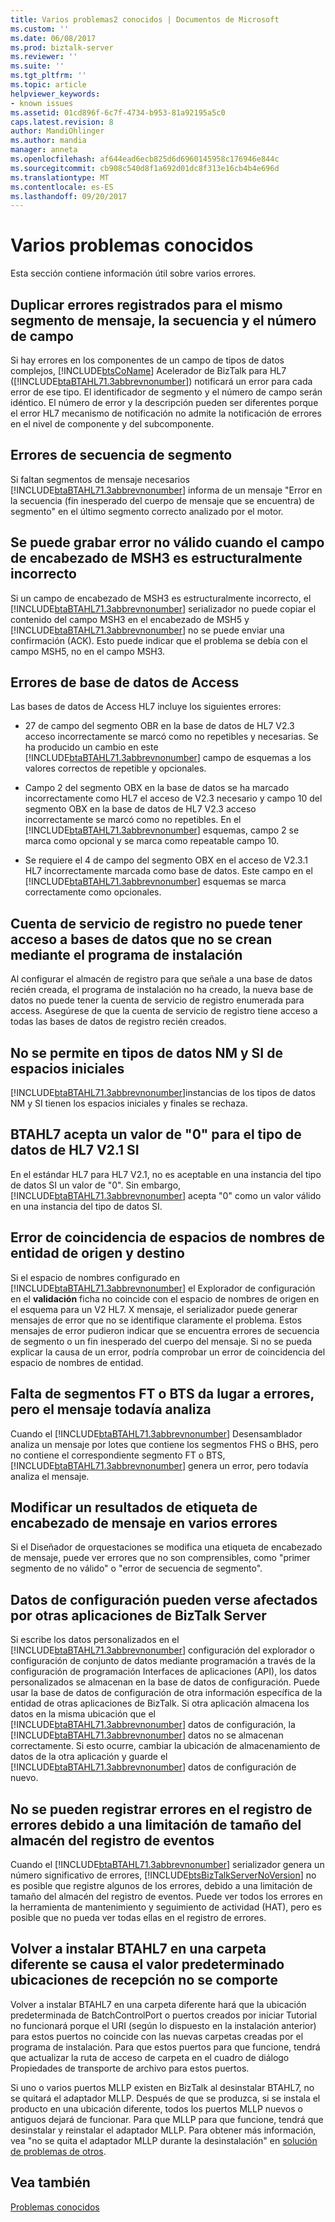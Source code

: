 ```yaml
---
title: Varios problemas2 conocidos | Documentos de Microsoft
ms.custom: ''
ms.date: 06/08/2017
ms.prod: biztalk-server
ms.reviewer: ''
ms.suite: ''
ms.tgt_pltfrm: ''
ms.topic: article
helpviewer_keywords:
- known issues
ms.assetid: 01cd896f-6c7f-4734-b953-81a92195a5c0
caps.latest.revision: 8
author: MandiOhlinger
ms.author: mandia
manager: anneta
ms.openlocfilehash: af644ead6ecb825d6d6960145958c176946e844c
ms.sourcegitcommit: cb908c540d8f1a692d01dc8f313e16cb4b4e696d
ms.translationtype: MT
ms.contentlocale: es-ES
ms.lasthandoff: 09/20/2017
---
```

# <a name="miscellaneous-known-issues"></a>Varios problemas conocidos
Esta sección contiene información útil sobre varios errores.  
  
## <a name="duplicate-errors-logged-for-the-same-message-segment-sequence-and-field-number"></a>Duplicar errores registrados para el mismo segmento de mensaje, la secuencia y el número de campo  
 Si hay errores en los componentes de un campo de tipos de datos complejos, [!INCLUDE[btsCoName](../../includes/btsconame-md.md)] Acelerador de BizTalk para HL7 ([!INCLUDE[btaBTAHL71.3abbrevnonumber](../../includes/btabtahl71-3abbrevnonumber-md.md)]) notificará un error para cada error de ese tipo. El identificador de segmento y el número de campo serán idéntico. El número de error y la descripción pueden ser diferentes porque el error HL7 mecanismo de notificación no admite la notificación de errores en el nivel de componente y del subcomponente.  
  
## <a name="segment-sequence-errors"></a>Errores de secuencia de segmento  
 Si faltan segmentos de mensaje necesarios [!INCLUDE[btaBTAHL71.3abbrevnonumber](../../includes/btabtahl71-3abbrevnonumber-md.md)] informa de un mensaje "Error en la secuencia (fin inesperado del cuerpo de mensaje que se encuentra) de segmento" en el último segmento correcto analizado por el motor.  
  
## <a name="invalid-error-can-be-recorded-when-the-msh3-header-field-is-structurally-incorrect"></a>Se puede grabar error no válido cuando el campo de encabezado de MSH3 es estructuralmente incorrecto  
 Si un campo de encabezado de MSH3 es estructuralmente incorrecto, el [!INCLUDE[btaBTAHL71.3abbrevnonumber](../../includes/btabtahl71-3abbrevnonumber-md.md)] serializador no puede copiar el contenido del campo MSH3 en el encabezado de MSH5 y [!INCLUDE[btaBTAHL71.3abbrevnonumber](../../includes/btabtahl71-3abbrevnonumber-md.md)] no se puede enviar una confirmación (ACK). Esto puede indicar que el problema se debía con el campo MSH5, no en el campo MSH3.  
  
## <a name="access-database-errors"></a>Errores de base de datos de Access  
 Las bases de datos de Access HL7 incluye los siguientes errores:  
  
-   27 de campo del segmento OBR en la base de datos de HL7 V2.3 acceso incorrectamente se marcó como no repetibles y necesarias. Se ha producido un cambio en este [!INCLUDE[btaBTAHL71.3abbrevnonumber](../../includes/btabtahl71-3abbrevnonumber-md.md)] campo de esquemas a los valores correctos de repetible y opcionales.  
  
-   Campo 2 del segmento OBX en la base de datos se ha marcado incorrectamente como HL7 el acceso de V2.3 necesario y campo 10 del segmento OBX en la base de datos de HL7 V2.3 acceso incorrectamente se marcó como no repetibles. En el [!INCLUDE[btaBTAHL71.3abbrevnonumber](../../includes/btabtahl71-3abbrevnonumber-md.md)] esquemas, campo 2 se marca como opcional y se marca como repeatable campo 10.  
  
-   Se requiere el 4 de campo del segmento OBX en el acceso de V2.3.1 HL7 incorrectamente marcada como base de datos. Este campo en el [!INCLUDE[btaBTAHL71.3abbrevnonumber](../../includes/btabtahl71-3abbrevnonumber-md.md)] esquemas se marca correctamente como opcionales.  
  
## <a name="logging-service-account-may-not-have-access-to-databases-that-are-not-created-by-the-setup-program"></a>Cuenta de servicio de registro no puede tener acceso a bases de datos que no se crean mediante el programa de instalación  
 Al configurar el almacén de registro para que señale a una base de datos recién creada, el programa de instalación no ha creado, la nueva base de datos no puede tener la cuenta de servicio de registro enumerada para access. Asegúrese de que la cuenta de servicio de registro tiene acceso a todas las bases de datos de registro recién creados.  
  
## <a name="leading-spaces-not-allowed-in-nm-and-si-data-types"></a>No se permite en tipos de datos NM y SI de espacios iniciales  
 [!INCLUDE[btaBTAHL71.3abbrevnonumber](../../includes/btabtahl71-3abbrevnonumber-md.md)]instancias de los tipos de datos NM y SI tienen los espacios iniciales y finales se rechaza.  
  
## <a name="btahl7-accepts-a-value-of-0-for-hl7-v21-si-data-type"></a>BTAHL7 acepta un valor de "0" para el tipo de datos de HL7 V2.1 SI  
 En el estándar HL7 para HL7 V2.1, no es aceptable en una instancia del tipo de datos SI un valor de "0". Sin embargo, [!INCLUDE[btaBTAHL71.3abbrevnonumber](../../includes/btabtahl71-3abbrevnonumber-md.md)] acepta "0" como un valor válido en una instancia del tipo de datos SI.  
  
## <a name="mismatch-of-source-and-destination-party-namespaces"></a>Error de coincidencia de espacios de nombres de entidad de origen y destino  
 Si el espacio de nombres configurado en [!INCLUDE[btaBTAHL71.3abbrevnonumber](../../includes/btabtahl71-3abbrevnonumber-md.md)] el Explorador de configuración en el **validación** ficha no coincide con el espacio de nombres de origen en el esquema para un V2 HL7. X mensaje, el serializador puede generar mensajes de error que no se identifique claramente el problema. Estos mensajes de error pudieron indicar que se encuentra errores de secuencia de segmento o un fin inesperado del cuerpo del mensaje. Si no se pueda explicar la causa de un error, podría comprobar un error de coincidencia del espacio de nombres de entidad.  
  
## <a name="lack-of-segments-fts-or-bts-results-in-error-but-the-message-still-parses"></a>Falta de segmentos FT o BTS da lugar a errores, pero el mensaje todavía analiza  
 Cuando el [!INCLUDE[btaBTAHL71.3abbrevnonumber](../../includes/btabtahl71-3abbrevnonumber-md.md)] Desensamblador analiza un mensaje por lotes que contiene los segmentos FHS o BHS, pero no contiene el correspondiente segmento FT o BTS, [!INCLUDE[btaBTAHL71.3abbrevnonumber](../../includes/btabtahl71-3abbrevnonumber-md.md)] genera un error, pero todavía analiza el mensaje.  
  
## <a name="modifying-a-message-header-tag-results-in-multiple-errors"></a>Modificar un resultados de etiqueta de encabezado de mensaje en varios errores  
 Si el Diseñador de orquestaciones se modifica una etiqueta de encabezado de mensaje, puede ver errores que no son comprensibles, como "primer segmento de no válido" o "error de secuencia de segmento".  
  
## <a name="configuration-data-can-be-affected-by-other-biztalk-server-applications"></a>Datos de configuración pueden verse afectados por otras aplicaciones de BizTalk Server  
 Si escribe los datos personalizados en el [!INCLUDE[btaBTAHL71.3abbrevnonumber](../../includes/btabtahl71-3abbrevnonumber-md.md)] configuración del explorador o configuración de conjunto de datos mediante programación a través de la configuración de programación Interfaces de aplicaciones (API), los datos personalizados se almacenan en la base de datos de configuración.  Puede usar la base de datos de configuración de otra información específica de la entidad de otras aplicaciones de BizTalk. Si otra aplicación almacena los datos en la misma ubicación que el [!INCLUDE[btaBTAHL71.3abbrevnonumber](../../includes/btabtahl71-3abbrevnonumber-md.md)] datos de configuración, la [!INCLUDE[btaBTAHL71.3abbrevnonumber](../../includes/btabtahl71-3abbrevnonumber-md.md)] datos no se almacenan correctamente. Si esto ocurre, cambiar la ubicación de almacenamiento de datos de la otra aplicación y guarde el [!INCLUDE[btaBTAHL71.3abbrevnonumber](../../includes/btabtahl71-3abbrevnonumber-md.md)] datos de configuración de nuevo.  
  
## <a name="errors-might-not-be-logged-in-the-error-log-due-to-a-size-limitation-of-the-event-log-store"></a>No se pueden registrar errores en el registro de errores debido a una limitación de tamaño del almacén del registro de eventos  
 Cuando el [!INCLUDE[btaBTAHL71.3abbrevnonumber](../../includes/btabtahl71-3abbrevnonumber-md.md)] serializador genera un número significativo de errores, [!INCLUDE[btsBizTalkServerNoVersion](../../includes/btsbiztalkservernoversion-md.md)] no es posible que registre algunos de los errores, debido a una limitación de tamaño del almacén del registro de eventos. Puede ver todos los errores en la herramienta de mantenimiento y seguimiento de actividad (HAT), pero es posible que no pueda ver todas ellas en el registro de errores.  
  
## <a name="reinstalling-btahl7-under-a-different-folder-will-cause-the-default-receive-locations-not-to-work"></a>Volver a instalar BTAHL7 en una carpeta diferente se causa el valor predeterminado ubicaciones de recepción no se comporte  
 Volver a instalar BTAHL7 en una carpeta diferente hará que la ubicación predeterminada de BatchControlPort o puertos creados por iniciar Tutorial no funcionará porque el URI (según lo dispuesto en la instalación anterior) para estos puertos no coincide con las nuevas carpetas creadas por el programa de instalación. Para que estos puertos para que funcione, tendrá que actualizar la ruta de acceso de carpeta en el cuadro de diálogo Propiedades de transporte de archivo para estos puertos.  
  
 Si uno o varios puertos MLLP existen en BizTalk al desinstalar BTAHL7, no se quitará el adaptador MLLP. Después de que se produzca, si se instala el producto en una ubicación diferente, todos los puertos MLLP nuevos o antiguos dejará de funcionar. Para que MLLP para que funcione, tendrá que desinstalar y reinstalar el adaptador MLLP. Para obtener más información, vea "no se quita el adaptador MLLP durante la desinstalación" en [solución de problemas de otros](../../adapters-and-accelerators/accelerator-hl7/troubleshooting-other-issues.md).  
  
## <a name="see-also"></a>Vea también  
 [Problemas conocidos](../../adapters-and-accelerators/accelerator-hl7/known-issues1.md)